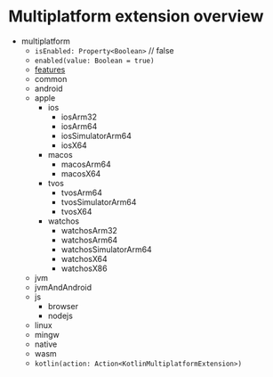 # Multiplatform extension overview

- multiplatform
    - `isEnabled: Property<Boolean>` // false
    - `enabled(value: Boolean = true)`
    - [features](features/FEATURES_EXTENSION_OVERVIEW.md)
    - common
    - android
    - apple
        - ios
            - iosArm32
            - iosArm64
            - iosSimulatorArm64
            - iosX64
        - macos
            - macosArm64
            - macosX64
        - tvos
            - tvosArm64
            - tvosSimulatorArm64
            - tvosX64
        - watchos
            - watchosArm32
            - watchosArm64
            - watchosSimulatorArm64
            - watchosX64
            - watchosX86
    - jvm
    - jvmAndAndroid
    - js
        - browser
        - nodejs
    - linux
    - mingw
    - native
    - wasm
    - `kotlin(action: Action<KotlinMultiplatformExtension>)`
